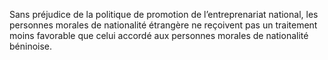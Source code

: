 Sans préjudice de la politique de promotion de l’entreprenariat national, les personnes morales de nationalité étrangère ne reçoivent pas un traitement moins favorable que celui accordé aux personnes morales de nationalité béninoise.